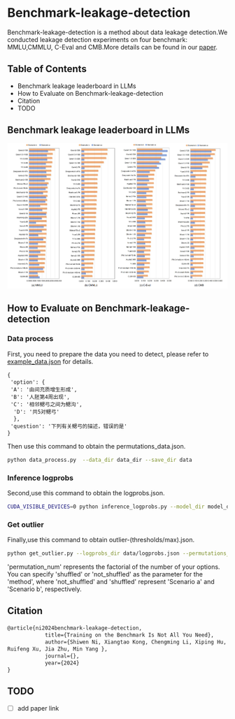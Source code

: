 # Benchmark-leakage-detection
Benchmark-leakage-detection is a method about data leakage detection.We conducted leakage detection experiments on four benchmark: MMLU,CMMLU, C-Eval and CMB.More details can be found in our [paper]().

## Table of Contents

- Benchmark leakage leaderboard in LLMs
- How to Evaluate on Benchmark-leakage-detection
- Citation
- TODO

## Benchmark leakage leaderboard in LLMs
![image](image/llms_leakage_detection.png)

## How to Evaluate on Benchmark-leakage-detection

### Data process
First, you need to prepare the data you need to detect, please refer to [example_data.json](data/example_data.json) for details.

  ```
{
   'option': {
   'A': '由间充质增生形成', 
   'B': '人胚第4周出现', 
   'C': '相邻鳃弓之间为鳃沟',
    'D': '共5对鳃弓'
    },
   'question': '下列有关鳃弓的描述，错误的是'
}
  ```

Then use this command to obtain the permutations_data.json.

```bash
python data_process.py  --data_dir data_dir --save_dir data
```

### Inference logprobs
Second,use this command to obtain the logprobs.json.

```bash
CUDA_VISIBLE_DEVICES=0 python inference_logprobs.py --model_dir model_dir --permutations_data_dir data/permutations_data.json --save_dir data
```

### Get outlier
Finally,use this command to obtain outlier-(thresholds/max).json.

```bash
python get_outlier.py --logprobs_dir data/logprobs.json --permutations_data_dir data/permutations_data.json --save_dir data --method shuffled --permutation_num 24
```
'permutation_num' represents the factorial of the number of your options.
You can specify 'shuffled' or 'not_shuffled' as the parameter for the 'method', where 'not_shuffled' and 'shuffled' represent 'Scenario a' and 'Scenario b', respectively.

## Citation
```
@article{ni2024benchmark-leakage-detection,
            title={Training on the Benchmark Is Not All You Need},
            author={Shiwen Ni, Xiangtao Kong, Chengming Li, Xiping Hu, Ruifeng Xu, Jia Zhu, Min Yang },
            journal={},
            year={2024}
}
```

## TODO
- [ ] add paper link